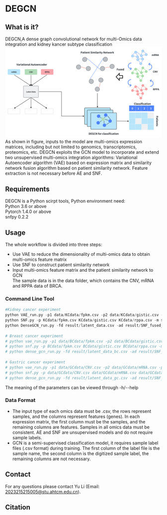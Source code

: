 # DEGCN
## What is it?
DEGCN,A dense graph convolutional network for multi-Omics data integration and kidney kancer subtype classification<br>
![Image text](https://github.com/yoyolooki/DEGCN/blob/main/data/Figs1.png)
As shown in figure, inputs to the model are multi-omics expression matrices, including but not limited to genomics, transcriptomics, proteomics, etc. DEGCN exploits the GCN model to incorporate and extend two unsupervised multi-omics integration algorithms: Variational Autoencoder algorithm (VAE) based on expression matrix and similarity network fusion algorithm based on patient similarity network. Feature extraction is not necessary before AE and SNF. <br>

## Requirements 
DEGCN is a Python scirpt tools, Python environment need:<br>
Python 3.6 or above <br>
Pytorch 1.4.0 or above <br>
snfpy 0.2.2 <br>


## Usage
The whole workflow is divided into three steps: <br>
* Use VAE to reduce the dimensionality of multi-omics data to obtain multi-omics feature matrix <br>
* Use SNF to construct patient similarity network <br>
* Input multi-omics feature matrix  and the patient similarity network to GCN <br>
The sample data is in the data folder, which contains the CNV, mRNA and RPPA data of BRCA. <br>

### Command Line Tool
```Python
#Kidney cancer experiment
python VAE_run.py -p1 data/KCdata/fpkm.csv -p2 data/KCdata/gistic.csv -p3 data/KCdata/rppa.csv -s 0 -d gpu -e 100 -m 0 -bs 16
python SNF.py -p KCdata/fpkm.csv KCdata/gistic.csv KCdata/rppa.csv -m sqeuclidean
python DenseGCN_run.py -fd result/latent_data.csv -ad result/SNF_fused_matrix.csv -ld data/KCdata/sample_classes.csv -ts KCdata/test_sample.csv -m 0 -d gpu -p 20

# Breast cancer experiment
# python vae_run.py -p1 data/BCdata/fpkm.csv -p2 data/BCdata/gistic.csv -p3 data/BCdata/rppa.csv -s 0 -d gpu -e 100 -m 0 -bs 16
# python snf.py -p BCdata/fpkm.csv BCdata/gistic.csv BCdata/rppa.csv -m sqeuclidean
# python dense_gcn_run.py -fd result/latent_data_bc.csv -ad result/SNF_fused_matrix_bc.csv -ld data/BCdata/sample_classes.csv -ts data/BCdata/test_sample.csv -m 0 -d gpu -p 20

# Gastric cancer experiment
# python vae_run.py -p1 data/GCdata/CNV.csv -p2 data/GCdata/mRNA.csv -p3 data/GCdata/somatic.csv -s 0 -d gpu -e 100 -m 0 -bs 16
# python snf.py -p data/GCdata/CNV.csv data/GCdata/mRNA.csv data/GCdata/somatic.csv -m sqeuclidean
# python dense_gcn_run.py -fd result/latent_data_gc.csv -ad result/SNF_fused_matrix_gc.csv -ld data/GCdata/sample_classes.csv -ts data/GCdata/test_sample.csv -m 0 -d gpu -p 20
```
The meaning of the parameters can be viewed through -h/--help <br>

### Data Format
* The input type of each omics data must be .csv, the rows represent samples, and the columns represent features (genes). In each expression matrix, the first column must be the samples, and the remaining columns are features. Samples in all omics data must be consistent. AE and SNF are unsupervised models and do not require sample labels.<br>
* GCN is a semi-supervised classification model, it requires sample label files (.csv format) during training. The first column of the label file is the sample name, the second column is the digitized sample label, the remaining columns are not necessary. <br>


## Contact
For any questions please contact Yu Li (Email: 2023215215005@stu.ahtcm.edu.cn).

## Citation

